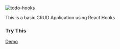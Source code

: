 


![todo-hooks](https://user-images.githubusercontent.com/58090261/147873033-82268bff-643f-44a6-be14-653d4590258e.JPG)


This is a basic CRUD Application using React Hooks

### Try This

[Demo]()
